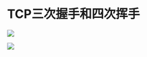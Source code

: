 # TCP三次握手和四次挥手
![](https://gitee.com/guuest/images/raw/master/img/20210614141128.png)

![](https://gitee.com/guuest/images/raw/master/img/20210614141118.png)
